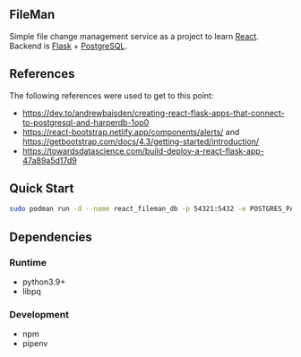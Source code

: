 ## FileMan

Simple file change management service as a project to learn [React](https://reactjs.org/). Backend is [Flask](https://flask.palletsprojects.com/en/2.0.x/) + [PostgreSQL](https://www.postgresql.org/).

## References

The following references were used to get to this point:

- https://dev.to/andrewbaisden/creating-react-flask-apps-that-connect-to-postgresql-and-harperdb-1op0
- https://react-bootstrap.netlify.app/components/alerts/ and https://getbootstrap.com/docs/4.3/getting-started/introduction/
- https://towardsdatascience.com/build-deploy-a-react-flask-app-47a89a5d17d9

## Quick Start

```sh
sudo podman run -d --name react_fileman_db -p 54321:5432 -e POSTGRES_PASSWORD=postgres -e POSTGRES_USER=postgres -e POSTGRES_DB=fileman postgres:9.6-alpine
```

## Dependencies

### Runtime

- python3.9+
- libpq

### Development

- npm
- pipenv